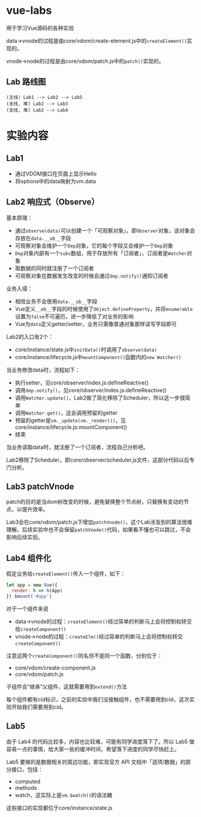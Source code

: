 # vue-labs
用于学习Vue源码的各种实验

data->vnode的过程是由core/vdom/create-element.js中的`createElement()`实现的。

vnode->node的过程是由core/vdom/patch.js中的`patch()`实现的。

## Lab 路线图
```
(主线) Lab1 --> Lab2 --> Lab5
(支线, 难) Lab2 --> Lab3
(支线, 难) Lab2 --> Lab4
```

# 实验内容

## Lab1

* 通过VDOM接口在页面上显示Hello
* 将options中的data映射为vm.data

## Lab2 响应式（Observe）

基本原理：
* 通过`observe(data)`可以创建一个「可观察对象」，即`Observer`对象，该对象会存放在`data.__ob__`字段
* 可观察对象会维护一个`Dep`对象，它的每个字段又会维护一个`Dep`对象
* `Dep`对象内部有一个`subs`数组，用于存放所有「订阅者」，订阅者是`Watcher`对象
* 取数据的同时就注册了一个订阅者
* 可观察对象在数据发生改变的时候会通过`dep.notify()`通知订阅者

业务入侵：
* 相信业务不会使用`data.__ob__`字段
* Vue定义`__ob__`字段的时候使用了`Object.defineProperty`，并将`enumerable`设置为`false`不可遍历，进一步降低了对业务的影响
* Vue为`data`定义getter/setter，业务只需像普通对象那样读写字段即可

Lab2的入口有2个：
* core/instance/state.js中`initData()`时调用了`observe(data)`
* core/instance/lifecycle.js中`mountComponent()`函数内的`new Watcher()`

当业务修改data时，流程如下：
* 执行setter，见core/observer/index.js:defineReactive()
* 调用`dep.notify()`，见core/observer/index.js:defineReactive()
* 调用`Watcher.update()`，Lab2做了简化移除了Scheduler，所以这一步很简单
* 调用`Watcher.get()`，这会调用预留的getter
* 预留的getter是`vm._update(vm._render())`，见core/instance/lifecycle.js:mountComponent()
* 结束

当业务读取data时，就注册了一个订阅者，流程自己分析吧。

Lab2移除了Scheduler，即core/observer/scheduler.js文件，这部分代码以后专门分析。

## Lab3 patchVnode

patch的目的是当dom树改变的时候，避免替换整个节点树，只替换有变动的节点，以提升效率。

Lab3会在core/vdom/patch.js下增加`patchVnode()`，这个Lab涉及到的算法很难理解。后续实验中也不会保留`patchVnode()`代码，如果看不懂也可以跳过，不会影响后续实验。

## Lab4 组件化

假定业务给`createElement()`传入一个组件，如下：
```javascript
let app = new Vue({
  render: h => h(App)
}).$mount('#app')
```

对于一个组件来说
* data->vnode的过程：`createElement()`经过简单的判断马上会将控制权转交给`createComponent()`
* vnode->node的过程：`createElm()`经过简单的判断马上会将控制权转交`createComponent()`

注意这两个`createComponent()`同名但不是同一个函数，分别位于：
* core/vdom/create-component.js
* core/vdom/patch.js

子组件会“继承”父组件，这就需要用到`extend()`方法

每个组件都有cid标识，之前的实验中我们没接触组件，也不需要用到cid，这次实验开始我们需要用到cid。

## Lab5

由于 Lab4 的代码比较多，内容也比较难，可能有同学进度落下了。所以 Lab5 做容易一点的事情，给大家一些的缓冲时间，希望落下进度的同学尽快赶上。

Lab5 要做的是数据相关的周边功能，即实现官方 API 文档中「选项/数据」的部分接口，包括：
* computed
* methods
* watch，这实际上是`vm.$watch()`的语法糖

这些接口的实现都位于core/instance/state.js
